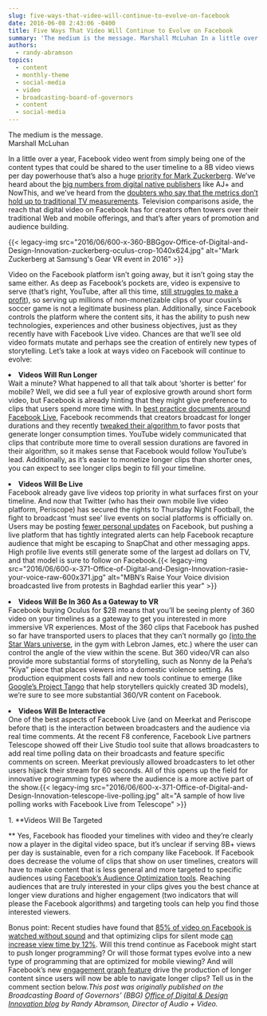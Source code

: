 ```yaml
---
slug: five-ways-that-video-will-continue-to-evolve-on-facebook
date: 2016-06-08 2:43:06 -0400
title: Five Ways That Video Will Continue to Evolve on Facebook
summary: 'The medium is the message. Marshall McLuhan In a little over a year, Facebook video went from simply being one of the content types that could be shared to the user timeline to a 8B video views per day powerhouse that’s also a huge priority for Mark Zuckerberg. We’ve heard about the big numbers from digital native'
authors:
  - randy-abramson
topics:
  - content
  - monthly-theme
  - social-media
  - video
  - broadcasting-board-of-governors
  - content
  - social-media
---
```


<div class="testimonial small">
  The medium is the message.<br /> <span class="test-author">Marshall McLuhan</span>
</div>

In a little over a year, Facebook video went from simply being one of the content types that could be shared to the user timeline to a 8B video views per day powerhouse that’s also a huge <a href="http://www.popsci.com/mark-zuckerberg-within-five-years-facebook-will-be-mostly-video" target="_blank">priority for Mark Zuckerberg</a>. We’ve heard about the <a href="http://www.niemanlab.org/2015/08/how-aj-embraces-facebook-autoplay-and-comments-to-make-its-videos-stand-out/" target="_blank">big numbers from digital native publishers</a> like AJ+ and NowThis, and we’ve heard from the <a href="http://gawker.com/internet-video-views-is-a-100-percent-bullshit-metric-1774349561" target="_blank">doubters who say that the metrics don’t hold up to traditional TV measurements</a>. Television comparisons aside, the reach that digital video on Facebook has for creators often towers over their traditional Web and mobile offerings, and that’s after years of promotion and audience building.

{{< legacy-img src="2016/06/600-x-360-BBGgov-Office-of-Digital-and-Design-Innovation-zuckerberg-oculus-crop-1040x624.jpg" alt="Mark Zuckerberg at Samsung's Gear VR event in 2016" >}}

Video on the Facebook platform isn’t going away, but it isn’t going stay the same either. As deep as Facebook’s pockets are, video is expensive to serve (that’s right, YouTube, after all this time, <a href="http://www.cbsnews.com/news/4-reasons-youtube-still-doesnt-make-a-profit/" target="_blank">still struggles to make a profit</a>), so serving up millions of non-monetizable clips of your cousin’s soccer game is not a legitimate business plan. Additionally, since Facebook controls the platform where the content sits, it has the ability to push new technologies, experiences and other business objectives, just as they recently have with Facebook Live video. Chances are that we’ll see old video formats mutate and perhaps see the creation of entirely new types of storytelling. Let’s take a look at ways video on Facebook will continue to evolve:

<li style="margin-bottom: 15px">
  <strong>Videos Will Run Longer<br /> </strong>Wait a minute? What happened to all that talk about ‘shorter is better’ for mobile? Well, we did see a full year of explosive growth around short form video, but Facebook is already hinting that they might give preference to clips that users spend more time with. In <a href="https://www.facebook.com/facebookmedia/best-practices/live" target="_blank">best practice documents around Facebook Live</a>, Facebook recommends that creators broadcast for longer durations and they recently <a href="http://www.adweek.com/socialtimes/news-feed-algorithm-time-spent-2/638328" target="_blank">tweaked their algorithm </a>to favor posts that generate longer consumption times. YouTube widely communicated that clips that contribute more time to overall session durations are favored in their algorithm, so it makes sense that Facebook would follow YouTube’s lead. Additionally, as it’s easier to monetize longer clips than shorter ones, you can expect to see longer clips begin to fill your timeline.
</li>
<li style="margin-bottom: 15px">
  <strong>Videos Will Be Live<br /> </strong>Facebook already gave live videos top priority in what surfaces first on your timeline. And now that Twitter (who has their own mobile live video platform, Periscope) has secured the rights to Thursday Night Football, the fight to broadcast ‘must see’ live events on social platforms is officially on. Users may be posting <a href="http://www.theverge.com/2016/4/7/11387604/facebook-personal-sharing-decline-report" target="_blank">fewer personal updates</a> on Facebook, but pushing a live platform that has tightly integrated alerts can help Facebook recapture audience that might be escaping to SnapChat and other messaging apps. High profile live events still generate some of the largest ad dollars on TV, and that model is sure to follow on Facebook.{{< legacy-img src="2016/06/600-x-371-Office-of-Digital-and-Design-Innovation-rasie-your-voice-raw-600x371.jpg" alt="MBN’s Raise Your Voice division broadcasted live from protests in Baghdad earlier this year" >}}
</li>
<li style="margin-bottom: 15px">
  <strong>Videos Will Be In 360 As a Gateway to VR<br /> </strong>Facebook buying Oculus for $2B means that you’ll be seeing plenty of 360 video on your timelines as a gateway to get you interested in more immersive VR experiences. Most of the 360 clips that Facebook has pushed so far have transported users to places that they can’t normally go <a href="http://www.wired.com/2015/09/facebook-launches-360-video-immersive-star-wars-clip/">(into the Star Wars universe</a>, in the gym with Lebron James, etc.) where the user can control the angle of the view within the scene. But 360 video/VR can also provide more substantial forms of storytelling, such as Nonny de la Peña’s “Kiya” piece that places viewers into a domestic violence setting. As production equipment costs fall and new tools continue to emerge (like <a href="https://www.google.com/atap/project-tango/" target="_blank">Google’s Project Tango</a> that help storytellers quickly created 3D models), we’re sure to see more substantial 360/VR content on Facebook.
</li>
<li style="margin-bottom: 15px">
  <strong>Videos Will Be Interactive<br /> </strong>One of the best aspects of Facebook Live (and on Meerkat and Periscope before that) is the interaction between broadcasters and the audience via real time comments. At the recent F8 conference, Facebook Live partners Telescope showed off their Live Studio tool suite that allows broadcasters to add real time polling data on their broadcasts and feature specific comments on screen. Meerkat previously allowed broadcasters to let other users hijack their stream for 60 seconds. All of this opens up the field for innovative programming types where the audience is a more active part of the show.{{< legacy-img src="2016/06/600-x-371-Office-of-Digital-and-Design-Innovation-telescope-live-polling.jpg" alt="A sample of how live polling works with Facebook Live from Telescope" >}}
</li>
  1. **Videos Will Be Targeted
  
** Yes, Facebook has flooded your timelines with video and they’re clearly now a player in the digital video space, but it’s unclear if serving 8B+ views per day is sustainable, even for a rich company like Facebook. If Facebook does decrease the volume of clips that show on user timelines, creators will have to make content that is less general and more targeted to specific audiences using <a href="https://www.facebook.com/facebookmedia/get-started/audience-optimization" target="_blank">Facebook’s Audience Optimization tools</a>. Reaching audiences that are truly interested in your clips gives you the best chance at longer view durations and higher engagement (two indicators that will please the Facebook algorithms) and targeting tools can help you find those interested viewers.

Bonus point: Recent studies have found that <a href="http://digiday.com/platforms/silent-world-facebook-video/" target="_blank">85% of video on Facebook is watched without sound</a> and that optimizing clips for silent mode <a href="http://www.businessinsider.com/facebook-releases-automated-captioning-and-new-metrics-for-video-ads-2016-2" target="_blank">can increase view time by 12%</a>. Will this trend continue as Facebook might start to push longer programming? Or will those format types evolve into a new type of programming that are optimized for mobile viewing? And will Facebook’s new <a href="http://techcrunch.com/2016/05/23/facebook-live-video-engagement-graph/" target="_blank" rel="nofollow">engagement graph feature</a> drive the production of longer content since users will now be able to navigate longer clips? Tell us in the comment section below._This post was originally published on the Broadcasting Board of Governors’ (BBG) [Office of Digital & Design Innovation blog](https://innovation.bbg.gov/blog/) by Randy Abramson, Director of Audio + Video._
